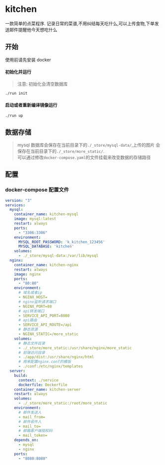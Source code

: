 # kitchen

 一款简单的点菜程序.
 记录日常的菜谱,不用纠结每天吃什么,可以上传食物,下单发送邮件提醒他今天想吃什么

## 开始
使用前请先安装 docker
#### 初始化并运行
>注意: 初始化会清空数据库
```shell
./run init
```

#### 启动或者重新编译镜像运行
```shell
./run up
```

## 数据存储
>mysql 数据库会保存在当前目录下的`./_store/mysql-data/`,上传的图片 会保存在当前目录下的`./_store/more_static/`.  
可以通过修改`docker-compose.yaml`的文件挂载来改变数据的存储路径


## 配置
### docker-compose 配置文件
```yaml
version: "3"
services:
  mysql:
    container_name: kitchen-mysql
    image: mysql:latest
    restart: always
    ports:
      - "3306:3306"
    environment:
      MYSQL_ROOT_PASSWORD: 'k_kitchen_123456'
      MYSQL_DATABASE: 'kitchen'
    volumes:
      - ./_store/mysql-data:/var/lib/mysql
  nginx:
    container_name: kitchen-nginx
    restart: always
    image: nginx
    ports:
      - "80:80"
    environment:
      # 域名或者ip
      - NGINX_HOST=
      # nginx监听请求端口
      - NGINX_PORT=80
      # api转发端口
      - SERVICE_API_PORT=8080
      # api路由
      - SERVICE_API_ROUTE=/api
      # 静态资源
      - NGINX_STATIC=/more_static
    volumes:
      # 静态文件目录
      - ./_store/more_static:/usr/share/nginx/more_static
      # 前端访问目录
      - ./app/dist:/usr/share/nginx/html
      # 用来配置nginx.conf的模版
      - ./conf:/etc/nginx/templates
  server:
    build:
      context: ./service
      dockerfile: Dockerfile
    container_name: kitchen-server
    restart: always
    volumes:
      - ./_store/more_static:/root/more_static
    environment:
      # 邮件发送人
      - mail_from=
      # 邮件收件人
      - mail_to=
      # 邮箱客户端授权码
      - mail_token=
    depends_on:
      - mysql
      - nginx
    ports:
      - "8080:8080"
```
